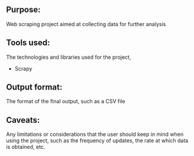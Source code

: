 ## Purpose: 
Web scraping project aimed at collecting data for further analysis

## Tools used: 
The technologies and libraries used for the project,

- Scrapy


## Output format: 
The format of the final output, such as a CSV file


## Caveats: 
Any limitations or considerations that the user should keep in mind when using the project, such as the frequency of updates, the rate at which data is obtained, etc.
